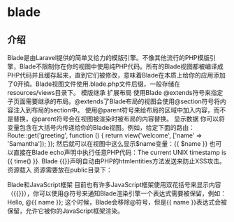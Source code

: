 # blade
## 介绍
Blade是由Laravel提供的简单又给力的模版引擎。不像其他流行的PHP模版引擎，Blade不限制你在你的视图中使用纯PHP代码。所有的Blade视图都被编译成PHP代码并且缓存起来，直到它们被修改，意味着Blade在本质上给你的应用添加了0开销。Blade视图文件使用.blade.php文件后缀，一般存储在resources/views目录下。
模版继承
扩展布局
使用Blade @extends符号来指定子页面需要继承的布局。@extends了Blade布局的视图会使用@section符号将内容注入到布局的section中。
使用@parent符号来给布局的区域中加入内容，而不是替换，@parent符号会在视图被渲染时被布局的内容替换。
显示数据
你可以将变量包含在大括号内传递给你的Blade视图。例如，给定下面的路由：
Route::get('greeting', function () {    return view('welcome', ['name' => 'Samantha']);});
然后就可以在视图中这么显示$name变量：{{ $name }}
也可以直接在Blade echo声明中执行任意PHP代码：The current UNIX timestamp is {{ time() }}.
Blade {{}}声明自动由PHP的htmlentities方法发送来防止XSS攻击。
资源载入
资源需要放在public目录下：
<link href="{{ URL::asset('ckeditor/samples/toolbarconfigurator/lib/codemirror/neo.css') }}" rel='stylesheet' type='text/css'>
Blade和JavaScript框架
目前也有许多JavaScript框架使用双花括号来显示内容（{{}}），你可以使用@符号来通知Blade渲染引擎一个表达式需要被保留，例如：
Hello, @{{ name }};
这个时候，Blade会移除@符号，但是{{ name }}表达式会被保留，允许它被你的JavaScript框架渲染。

